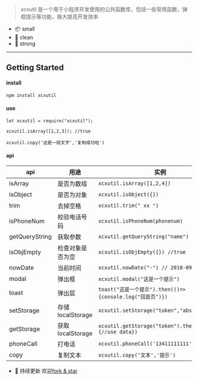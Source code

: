 > xcxutil 是一个用于小程序开发使用的公共函数库，包括一些常用函数，弹框提示等功能，极大提高开发效率


* 📦 small
* 👀 clean
* 🐅 strong

---
## Getting Started

#### install
```
npm install xcxutil
```
#### use  
```
let xcxutil = require("xcxutil");

xcxutil.isArray([1,2,3]); //true

xcxutil.copy('这是一段文字','复制成功啦')

```
#### api

api | 用途 | 实例
---|---|---
isArray |  是否为数组 | ```xcxutil.isArray([1,2,4])```
isObject| 是否为对象| ```xcxutil.isObject({})```
trim | 去掉空格|```xcxutil.trim(" xx ")```
isPhoneNum | 校验电话号码  | ```xcxutil.isPhoneNum(phonenum)```
getQueryString | 获取参数| ```xcxutil.getQueryString("name")```
isObjEmpty| 检查对象是否为空|```xcxutil.isObjEmpty({}) //true```
nowDate| 当前时间 | ```xcxutil.nowDate("-") // 2018-09-17```
modal| 弹出框|```xcxutil.modal("这是一个提示") ```
toast| 弹出层|```toast("这是一个提示").then(()=>{console.log("回首页")})```
setStorage|存储localStorage| ```xcxutil.setStorage("token","abs")```
getStorage|获取localStorage|```xcxutil.getStorage("token").then((data)=>{//use data})```
phoneCall | 打电话  |```xcxutil.phoneCall('13411111111')```
copy|复制文本 | ```xcxutil.copy('文本','提示')```
* 👀 持续更新 欢迎[fork & star](https://github.com/leinov/xcxutil)
